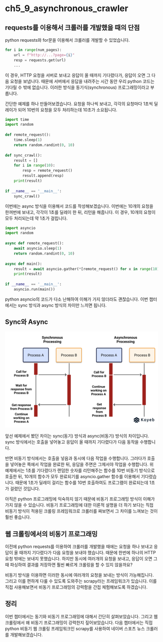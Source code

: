 # ch5_9_asynchronous_crawler

## requests를 이용해서 크롤러를 개발했을 때의 단점

python requests와 for문을 이용해서 크롤러를 개발할 수 있었습니다.

```python
for i in range(num_pages):
	url = f"http://...?page={i}"
	resp = requests.get(url)
	...
```

이 경우, HTTP 요청을 서버로 보내고 응답이 올 때까지 기다렸다가, 응답이 오면 그 다음 요청을 보냅니다. 때문에 서버에서 응답을 내려주는 시간 동안 우리 python 코드는 기다릴 수 밖에 없습니다. 이러한 방식을 동기식(synchronous) 프로그래밍이라고 부릅니다.

간단한 예제를 하나 만들어보겠습니다. 요청을 하나씩 보내고, 각각의 요청마다 1초씩 딜레이가 되어 10번의 요청을 모두 처리하는데 10초가 소요됩니다.

```python
import time
import random

def remote_request():
    time.sleep(1)
    return random.randint(0, 10)

def sync_crawl():
    result = []
    for i in range(10):
        resp = remote_request()
        result.append(resp)
    print(result)

if __name__ == '__main__':
    sync_crawl()
```

이번에는 async 방식을 이용해서 코드를 작성해보겠습니다. 이번에는 10개의 요청을 한꺼번에 보내고, 각각이 1초를 딜레이 한 뒤, 리턴을 해줍니다. 이 경우, 10개의 요청이 모두 처리되는데 약 1초가 걸립니다.

```python
import asyncio
import random

async def remote_request():
    await asyncio.sleep(1)
    return random.randint(0, 10)

async def main():
    result = await asyncio.gather(*[remote_request() for x in range(10)])
    print(result)

if __name__ == '__main__':
    asyncio.run(main())
```

python asyncio의 코드가 다소 난해하여 이해가 가지 않더라도  괜찮습니다. 이번 챕터에서는 sync 방식과 async 방식의 차이만 느끼면 됩니다. 

## Sync와 Async

![Untitled](ch5_9_asynchronous_crawler%2079bcecf65c7f49859de89ee0aa6c1003/Untitled.png)

앞선 예제에서 봤던 차이는 sync(동기) 방식과 async(비동기) 방식의 차이입니다. sync 방식에서는 호출을 넣어놓고 응답이 올 때까지 기다렸다가 다음 동작을 수행합니다. 

반면 비동기 방식에서는 호출을 넣음과 동시에 다음 작업을 수행합니다. 그러다가 호출을 넣어놓은 쪽에서 작업을 완료한 뒤, 응답을 주면은 그제서야 작업을 수행합니다. 위 예제에서는 1초를 기다렸다가 랜덤한 숫자를 리턴해주는 함수를 10번 비동기 방식으로 호출한 뒤, 10개의 함수가 모두 완료되기를 asyncio.gather 함수를 이용해서 기다렸습니다. 때문에 1초가 딜레이 걸리는 함수를 10번 호출하여도 프로그램이 완료되는데 1초가 걸렸던 것입니다.

아직은 python 프로그래밍에 익숙하지 않기 때문에 비동기 프로그래밍 방식이 이해가 가지 않을 수 있습니다. 비동기 프로그래밍에 대한 이론적 설명을 더 하기 보다는 직접 비동기 방식이 적용된 크롤링 프레임워크로 크롤러를 짜보면서 그 차이를 느껴보는 것이 훨씬 좋습니다.

## 웹 크롤링에서의 비동기 프로그래밍

이전에 python requests를 이용하여 크롤러를 개발했을 때에는 요청을 하나 보내고 응답이 올 때까지 기다렸다가 다음 요청을 보내야 했습니다. 때문에 한번에 하나의 HTTP 요청 밖에는 보내지 못했습니다. 하지만 동시에 여러개의 요청을 보내고, 응답이 오면 그 때 파싱하여 결과를 저장하면 훨씬 빠르게 크롤링을 할 수 있지 않을까요?

비동기 방식을 이용하면 이러한 동시에 여러개의 요청을 보내는 방식이 가능해집니다. 그리고 이를 편하게 다룰 수 있도록 도와주는 scrapy라는 프레임워크가 있습니다. 이를 직접 사용해보면서 비동기 프로그래밍의 강력함을 간접 체험해보도록 하겠습니다.

## 정리

이번 챕터에서는 동기와 비동기 프로그래밍에 대해서 간단히 살펴보았습니다. 그리고 웹 크롤링에서 왜 비동기 프로그래밍이 강력한지 짚어보았습니다. 다음 챕터에서는 직접 python 비동기 웹 크롤링 프레임워크인 scrapy를 사용하여 네이버 스포츠 뉴스 크롤러를 개발해보겠습니다.